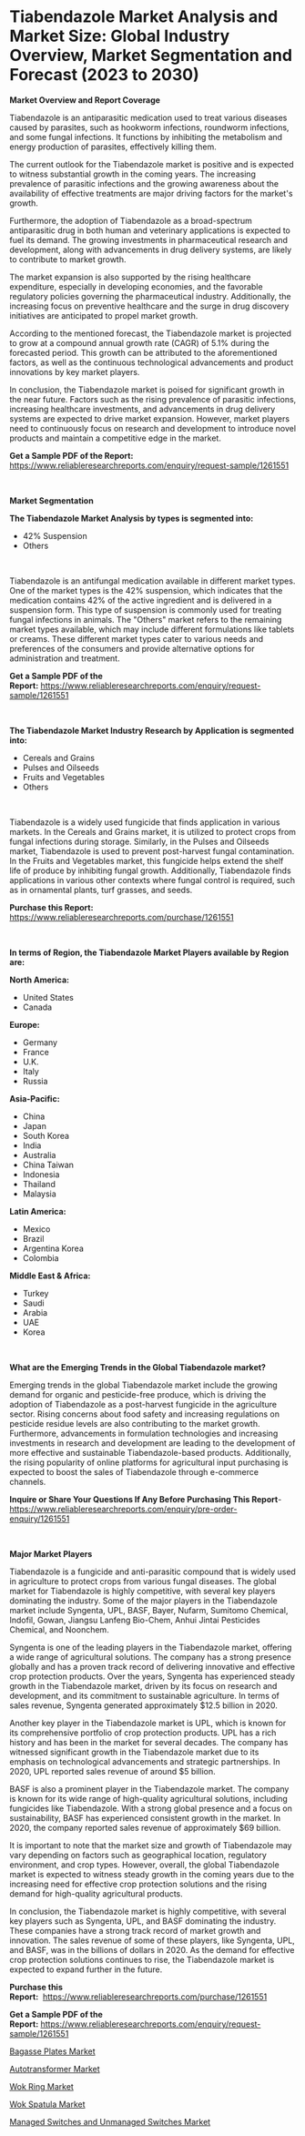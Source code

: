 <p><h1>Tiabendazole Market Analysis and Market Size: Global Industry Overview, Market Segmentation and Forecast (2023 to 2030)</h1></p><p><strong>Market Overview and Report Coverage</strong></p>
<p><p>Tiabendazole is an antiparasitic medication used to treat various diseases caused by parasites, such as hookworm infections, roundworm infections, and some fungal infections. It functions by inhibiting the metabolism and energy production of parasites, effectively killing them.</p><p>The current outlook for the Tiabendazole market is positive and is expected to witness substantial growth in the coming years. The increasing prevalence of parasitic infections and the growing awareness about the availability of effective treatments are major driving factors for the market's growth.</p><p>Furthermore, the adoption of Tiabendazole as a broad-spectrum antiparasitic drug in both human and veterinary applications is expected to fuel its demand. The growing investments in pharmaceutical research and development, along with advancements in drug delivery systems, are likely to contribute to market growth.</p><p>The market expansion is also supported by the rising healthcare expenditure, especially in developing economies, and the favorable regulatory policies governing the pharmaceutical industry. Additionally, the increasing focus on preventive healthcare and the surge in drug discovery initiatives are anticipated to propel market growth.</p><p>According to the mentioned forecast, the Tiabendazole market is projected to grow at a compound annual growth rate (CAGR) of 5.1% during the forecasted period. This growth can be attributed to the aforementioned factors, as well as the continuous technological advancements and product innovations by key market players.</p><p>In conclusion, the Tiabendazole market is poised for significant growth in the near future. Factors such as the rising prevalence of parasitic infections, increasing healthcare investments, and advancements in drug delivery systems are expected to drive market expansion. However, market players need to continuously focus on research and development to introduce novel products and maintain a competitive edge in the market.</p></p>
<p><strong>Get a Sample PDF of the Report:</strong> <a href="https://www.reliableresearchreports.com/enquiry/request-sample/1261551">https://www.reliableresearchreports.com/enquiry/request-sample/1261551</a></p>
<p>&nbsp;</p>
<p><strong>Market Segmentation</strong></p>
<p><strong>The Tiabendazole Market Analysis by types is segmented into:</strong></p>
<p><ul><li>42% Suspension</li><li>Others</li></ul></p>
<p>&nbsp;</p>
<p><p>Tiabendazole is an antifungal medication available in different market types. One of the market types is the 42% suspension, which indicates that the medication contains 42% of the active ingredient and is delivered in a suspension form. This type of suspension is commonly used for treating fungal infections in animals. The "Others" market refers to the remaining market types available, which may include different formulations like tablets or creams. These different market types cater to various needs and preferences of the consumers and provide alternative options for administration and treatment.</p></p>
<p><strong>Get a Sample PDF of the Report:</strong>&nbsp;<a href="https://www.reliableresearchreports.com/enquiry/request-sample/1261551">https://www.reliableresearchreports.com/enquiry/request-sample/1261551</a></p>
<p>&nbsp;</p>
<p><strong>The Tiabendazole Market Industry Research by Application is segmented into:</strong></p>
<p><ul><li>Cereals and Grains</li><li>Pulses and Oilseeds</li><li>Fruits and Vegetables</li><li>Others</li></ul></p>
<p>&nbsp;</p>
<p><p>Tiabendazole is a widely used fungicide that finds application in various markets. In the Cereals and Grains market, it is utilized to protect crops from fungal infections during storage. Similarly, in the Pulses and Oilseeds market, Tiabendazole is used to prevent post-harvest fungal contamination. In the Fruits and Vegetables market, this fungicide helps extend the shelf life of produce by inhibiting fungal growth. Additionally, Tiabendazole finds applications in various other contexts where fungal control is required, such as in ornamental plants, turf grasses, and seeds.</p></p>
<p><strong>Purchase this Report:</strong>&nbsp; <a href="https://www.reliableresearchreports.com/purchase/1261551">https://www.reliableresearchreports.com/purchase/1261551</a></p>
<p>&nbsp;</p>
<p><strong>In terms of Region, the Tiabendazole Market Players available by Region are:</strong></p>
<p>
    <p> <strong> North America: </strong>
        <ul>
            <li>United States</li>
            <li>Canada</li>
        </ul>
        </p> 
    <p> <strong> Europe: </strong>
        <ul>
            <li>Germany</li>
            <li>France</li>
            <li>U.K.</li>
            <li>Italy</li>
            <li>Russia</li>
        </ul>
        </p> 
    <p> <strong> Asia-Pacific: </strong>
        <ul>
            <li>China</li>
            <li>Japan</li>
            <li>South Korea</li>
            <li>India</li>
            <li>Australia</li>
            <li>China Taiwan</li>
            <li>Indonesia</li>
            <li>Thailand</li>
            <li>Malaysia</li>
        </ul>
        </p> 
    <p> <strong> Latin America: </strong>
        <ul>
            <li>Mexico</li>
            <li>Brazil</li>
            <li>Argentina Korea</li>
            <li>Colombia</li>
        </ul>
        </p> 
    <p> <strong> Middle East & Africa: </strong>
        <ul>
            <li>Turkey</li>
            <li>Saudi</li>
            <li>Arabia</li>
            <li>UAE</li>
            <li>Korea</li>
        </ul>
    </p>
    </p>
<p>&nbsp;</p>
<p><strong>What are the Emerging Trends in the Global Tiabendazole market?</strong></p>
<p><p>Emerging trends in the global Tiabendazole market include the growing demand for organic and pesticide-free produce, which is driving the adoption of Tiabendazole as a post-harvest fungicide in the agriculture sector. Rising concerns about food safety and increasing regulations on pesticide residue levels are also contributing to the market growth. Furthermore, advancements in formulation technologies and increasing investments in research and development are leading to the development of more effective and sustainable Tiabendazole-based products. Additionally, the rising popularity of online platforms for agricultural input purchasing is expected to boost the sales of Tiabendazole through e-commerce channels.</p></p>
<p><strong>Inquire or Share Your Questions If Any Before Purchasing This Report</strong>- <a href="https://www.reliableresearchreports.com/enquiry/pre-order-enquiry/1261551">https://www.reliableresearchreports.com/enquiry/pre-order-enquiry/1261551</a></p>
<p>&nbsp;</p>
<p><strong>Major Market Players</strong></p>
<p><p>Tiabendazole is a fungicide and anti-parasitic compound that is widely used in agriculture to protect crops from various fungal diseases. The global market for Tiabendazole is highly competitive, with several key players dominating the industry. Some of the major players in the Tiabendazole market include Syngenta, UPL, BASF, Bayer, Nufarm, Sumitomo Chemical, Indofil, Gowan, Jiangsu Lanfeng Bio-Chem, Anhui Jintai Pesticides Chemical, and Noonchem. </p><p>Syngenta is one of the leading players in the Tiabendazole market, offering a wide range of agricultural solutions. The company has a strong presence globally and has a proven track record of delivering innovative and effective crop protection products. Over the years, Syngenta has experienced steady growth in the Tiabendazole market, driven by its focus on research and development, and its commitment to sustainable agriculture. In terms of sales revenue, Syngenta generated approximately $12.5 billion in 2020.</p><p>Another key player in the Tiabendazole market is UPL, which is known for its comprehensive portfolio of crop protection products. UPL has a rich history and has been in the market for several decades. The company has witnessed significant growth in the Tiabendazole market due to its emphasis on technological advancements and strategic partnerships. In 2020, UPL reported sales revenue of around $5 billion.</p><p>BASF is also a prominent player in the Tiabendazole market. The company is known for its wide range of high-quality agricultural solutions, including fungicides like Tiabendazole. With a strong global presence and a focus on sustainability, BASF has experienced consistent growth in the market. In 2020, the company reported sales revenue of approximately $69 billion.</p><p>It is important to note that the market size and growth of Tiabendazole may vary depending on factors such as geographical location, regulatory environment, and crop types. However, overall, the global Tiabendazole market is expected to witness steady growth in the coming years due to the increasing need for effective crop protection solutions and the rising demand for high-quality agricultural products.</p><p>In conclusion, the Tiabendazole market is highly competitive, with several key players such as Syngenta, UPL, and BASF dominating the industry. These companies have a strong track record of market growth and innovation. The sales revenue of some of these players, like Syngenta, UPL, and BASF, was in the billions of dollars in 2020. As the demand for effective crop protection solutions continues to rise, the Tiabendazole market is expected to expand further in the future.</p></p>
<p><strong>Purchase this Report:</strong>&nbsp;&nbsp;<a href="https://www.reliableresearchreports.com/purchase/1261551">https://www.reliableresearchreports.com/purchase/1261551</a></p>
<p></p>
<p><strong>Get a Sample PDF of the Report:</strong>&nbsp;<a href="https://www.reliableresearchreports.com/enquiry/request-sample/1261551">https://www.reliableresearchreports.com/enquiry/request-sample/1261551</a></p>
<p><p><a href="https://github.com/RickHolmes3/Market-Research-Report-List-2/blob/main/bagasse-plates-market.md">Bagasse Plates Market</a></p><p><a href="https://medium.com/@sarahcornish2022/autotransformer-market-size-reveals-the-best-marketing-channels-in-global-industry-bd5aedbfc492">Autotransformer Market</a></p><p><a href="https://medium.com/@santoshh992151/wok-ring-market-furnishes-information-on-market-share-market-trends-and-market-growth-c19859cd14df">Wok Ring Market</a></p><p><a href="https://medium.com/@shivay151299/wok-spatula-market-trends-forecast-and-competitive-analysis-to-2030-220a8ff89742">Wok Spatula Market</a></p><p><a href="https://medium.com/@christianhunter987/managed-switches-and-unmanaged-switches-market-exploring-market-share-market-trends-and-future-feb375943bd9">Managed Switches and Unmanaged Switches Market</a></p></p>